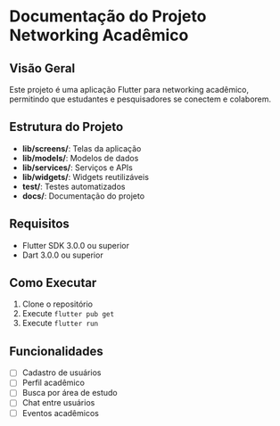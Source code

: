 # Documentação do Projeto Networking Acadêmico

## Visão Geral
Este projeto é uma aplicação Flutter para networking acadêmico, permitindo que estudantes e pesquisadores se conectem e colaborem.

## Estrutura do Projeto
- **lib/screens/**: Telas da aplicação
- **lib/models/**: Modelos de dados
- **lib/services/**: Serviços e APIs
- **lib/widgets/**: Widgets reutilizáveis
- **test/**: Testes automatizados
- **docs/**: Documentação do projeto

## Requisitos
- Flutter SDK 3.0.0 ou superior
- Dart 3.0.0 ou superior

## Como Executar
1. Clone o repositório
2. Execute `flutter pub get`
3. Execute `flutter run`

## Funcionalidades
- [ ] Cadastro de usuários
- [ ] Perfil acadêmico
- [ ] Busca por área de estudo
- [ ] Chat entre usuários
- [ ] Eventos acadêmicos 
